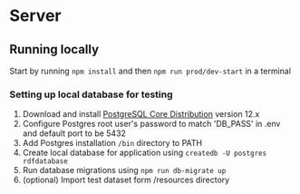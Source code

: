 # Server

## Running locally
Start by running `npm install` and then `npm run prod/dev-start` in a terminal
### Setting up local database for testing
1. Download and install [PostgreSQL Core Distribution](https://www.postgresql.org/download/) version 12.x
2. Configure Postgres root user's password to match 'DB_PASS' in .env and default port to be 5432
3. Add Postgres installation `/bin` directory to PATH
4. Create local database for application using `createdb -U postgres rdfdatabase`
5. Run database migrations using `npm run db-migrate up`
6. (optional) Import test dataset form /resources directory
